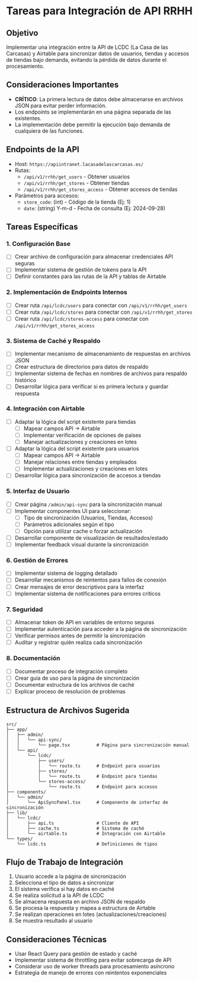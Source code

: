 # Tareas para Integración de API RRHH

## Objetivo
Implementar una integración entre la API de LCDC (La Casa de las Carcasas) y Airtable para sincronizar datos de usuarios, tiendas y accesos de tiendas bajo demanda, evitando la pérdida de datos durante el procesamiento.

## Consideraciones Importantes
- **CRÍTICO**: La primera lectura de datos debe almacenarse en archivos JSON para evitar perder información.
- Los endpoints se implementarán en una página separada de las existentes.
- La implementación debe permitir la ejecución bajo demanda de cualquiera de las funciones.

## Endpoints de la API
- Host: `https://apiintranet.lacasadelascarcasas.es/`
- Rutas:
  - `/api/v1/rrhh/get_users` - Obtener usuarios
  - `/api/v1/rrhh/get_stores` - Obtener tiendas
  - `/api/v1/rrhh/get_stores_access` - Obtener accesos de tiendas
- Parámetros para accesos:
  - `store_code`: (int) - Código de la tienda (Ej: 1)
  - `date`: (string) Y-m-d - Fecha de consulta (Ej: 2024-09-28)

## Tareas Específicas

### 1. Configuración Base
- [ ] Crear archivo de configuración para almacenar credenciales API seguras
- [ ] Implementar sistema de gestión de tokens para la API
- [ ] Definir constantes para las rutas de la API y tablas de Airtable

### 2. Implementación de Endpoints Internos
- [ ] Crear ruta `/api/lcdc/users` para conectar con `/api/v1/rrhh/get_users`
- [ ] Crear ruta `/api/lcdc/stores` para conectar con `/api/v1/rrhh/get_stores`
- [ ] Crear ruta `/api/lcdc/stores-access` para conectar con `/api/v1/rrhh/get_stores_access`

### 3. Sistema de Caché y Respaldo
- [ ] Implementar mecanismo de almacenamiento de respuestas en archivos JSON
- [ ] Crear estructura de directorios para datos de respaldo
- [ ] Implementar sistema de fechas en nombres de archivos para respaldo histórico
- [ ] Desarrollar lógica para verificar si es primera lectura y guardar respuesta

### 4. Integración con Airtable
- [ ] Adaptar la lógica del script existente para tiendas
  - [ ] Mapear campos API → Airtable
  - [ ] Implementar verificación de opciones de países
  - [ ] Manejar actualizaciones y creaciones en lotes
- [ ] Adaptar la lógica del script existente para usuarios
  - [ ] Mapear campos API → Airtable
  - [ ] Manejar relaciones entre tiendas y empleados
  - [ ] Implementar actualizaciones y creaciones en lotes
- [ ] Desarrollar lógica para sincronización de accesos a tiendas

### 5. Interfaz de Usuario
- [ ] Crear página `/admin/api-sync` para la sincronización manual
- [ ] Implementar componentes UI para seleccionar:
  - [ ] Tipo de sincronización (Usuarios, Tiendas, Accesos)
  - [ ] Parámetros adicionales según el tipo
  - [ ] Opción para utilizar cache o forzar actualización
- [ ] Desarrollar componente de visualización de resultados/estado
- [ ] Implementar feedback visual durante la sincronización

### 6. Gestión de Errores
- [ ] Implementar sistema de logging detallado
- [ ] Desarrollar mecanismos de reintentos para fallos de conexión
- [ ] Crear mensajes de error descriptivos para la interfaz
- [ ] Implementar sistema de notificaciones para errores críticos

### 7. Seguridad
- [ ] Almacenar token de API en variables de entorno seguras
- [ ] Implementar autenticación para acceder a la página de sincronización
- [ ] Verificar permisos antes de permitir la sincronización
- [ ] Auditar y registrar quién realiza cada sincronización

### 8. Documentación
- [ ] Documentar proceso de integración completo
- [ ] Crear guía de uso para la página de sincronización
- [ ] Documentar estructura de los archivos de caché
- [ ] Explicar proceso de resolución de problemas

## Estructura de Archivos Sugerida

```
src/
├── app/
│   ├── admin/
│   │   └── api-sync/
│   │       └── page.tsx          # Página para sincronización manual
│   └── api/
│       └── lcdc/
│           ├── users/
│           │   └── route.ts      # Endpoint para usuarios
│           ├── stores/
│           │   └── route.ts      # Endpoint para tiendas
│           └── stores-access/
│               └── route.ts      # Endpoint para accesos
├── components/
│   └── admin/
│       └── ApiSyncPanel.tsx      # Componente de interfaz de sincronización
├── lib/
│   └── lcdc/
│       ├── api.ts                # Cliente de API
│       ├── cache.ts              # Sistema de caché
│       └── airtable.ts           # Integración con Airtable
└── types/
    └── lcdc.ts                   # Definiciones de tipos
```

## Flujo de Trabajo de Integración
1. Usuario accede a la página de sincronización
2. Selecciona el tipo de datos a sincronizar
3. El sistema verifica si hay datos en caché
4. Se realiza solicitud a la API de LCDC
5. Se almacena respuesta en archivo JSON de respaldo
6. Se procesa la respuesta y mapea a estructura de Airtable
7. Se realizan operaciones en lotes (actualizaciones/creaciones)
8. Se muestra resultado al usuario

## Consideraciones Técnicas
- Usar React Query para gestión de estado y caché
- Implementar sistema de throttling para evitar sobrecarga de API
- Considerar uso de worker threads para procesamiento asíncrono
- Estrategia de manejo de errores con reintentos exponenciales 